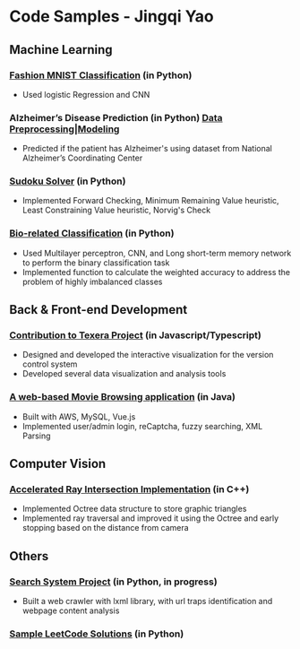 # Code Samples - Jingqi Yao

## Machine Learning

### [Fashion MNIST Classification](https://deepnote.com/@jingqi-yao-ffea/Final-Project-1f5995cd-4311-4068-86f8-af2338a31b4b) (in Python)
- Used logistic Regression and CNN

### Alzheimer’s Disease Prediction (in Python) [Data Preprocessing](https://deepnote.com/@jingqi-yao-d9c5/CS184A-f176ac63-5434-434d-9812-dded9654a993)|[Modeling](https://deepnote.com/@jingqi-yao-d9c5/CS184Proj-752148ea-dca6-4d6c-9438-444c92421c96)
- Predicted if the patient has Alzheimer's using dataset from National Alzheimer’s Coordinating Center

### [Sudoku Solver](https://github.com/jessieeeovo/CodeSamples/tree/main/Machine%20Learning/SudokuSolver) (in Python)
- Implemented Forward Checking, Minimum Remaining Value heuristic, Least Constraining Value heuristic, Norvig's Check 

### [Bio-related Classification](https://github.com/jessieeeovo/CodeSamples/blob/main/Machine%20Learning/AI%20in%20Bio.pdf) (in Python)
- Used Multilayer perceptron, CNN, and Long short-term memory network to perform the binary classification task
- Implemented function to calculate the weighted accuracy to address the problem of highly imbalanced classes


## Back & Front-end Development

### [Contribution to Texera Project](https://github.com/Texera/texera/pulls?q=+is%3Apr+author%3Ajessieeeovo+) (in Javascript/Typescript)
- Designed and developed the interactive visualization for the version control system
- Developed several data visualization and analysis tools

### [A web-based Movie Browsing application](https://github.com/jessieeeovo/Fablix) (in Java)
- Built with AWS, MySQL, Vue.js
- Implemented user/admin login, reCaptcha, fuzzy searching, XML Parsing


## Computer Vision
### [Accelerated Ray Intersection Implementation](https://github.com/jessieeeovo/CodeSamples/tree/main/Computer%20Vision) (in C++)
- Implemented Octree data structure to store graphic triangles
- Implemented ray traversal and improved it using the Octree and early stopping based on the distance from camera

## Others
### [Search System Project](https://github.com/jessieeeovo/InformationRetrivalProject) (in Python, in progress)
- Built a web crawler with lxml library, with url traps identification and webpage content analysis

### [Sample LeetCode Solutions](https://github.com/jessieeeovo/SampleLeetCode) (in Python)
